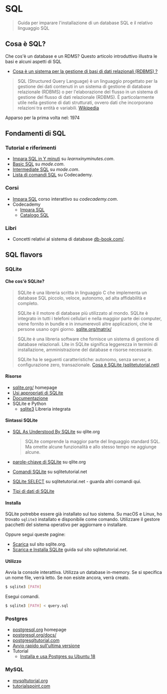 # SQL
> Guida per imparare l'installazione di un database SQL e il relativo linguaggio SQL 

## Cosa è SQL? 

Che cos'è un database e un RDMS? Questo articolo introduttivo illustra le basi e alcuni aspetti di SQL

- [Cosa è un sistema per la gestione di basi di dati relazionali (RDBMS) ?](https://www.codecademy.com/articles/what-is-rdbms-sql)

> SQL (Structured Query Language) è un linguaggio progettato per la gestione dei dati contenuti in un sistema di gestione di database relazionale (RDBMS) o per l'elaborazione del flusso in un sistema di gestione del flusso di dati relazionale (RDBMS). È particolarmente utile nella gestione di dati strutturati, ovvero dati che incorporano relazioni tra entità e variabili. [Wikipedia](https://en.wikipedia.org/wiki/SQL)

Apparso per la prima volta nel: 1974


## Fondamenti di SQL

### Tutorial e riferimenti

- [Impara SQL in Y minuti](https://learnxinyminutes.com/docs/sql/) su *learnxinyminutes.com*.
- [Basic SQL](https://mode.com/sql-tutorial/introduction-to-sql/) su _mode.com_.
- [Intermediate SQL](https://mode.com/sql-tutorial/sql-aggregate-functions/) su _mode.com_.
- [Lista di comandi SQL](https://www.codecademy.com/articles/sql-commands) su Codecademy.

### Corsi

- [Impara SQL](https://www.codecademy.com/learn/learn-sql) corso interattivo su *codecademy.com*.
- Codecademy
    - [Impara SQL](https://www.codecademy.com/learn/learn-sql)
    - [Catalogo SQL](https://www.codecademy.com/catalog/language/sql) 

### Libri

- Concetti relativi al sistema di database [db-book.com/](https://www.db-book.com/).


## SQL flavors

### SQLite

#### Che cos'è SQLite?

> SQLite è una libreria scritta in linguaggio C che implementa un database SQL piccolo, veloce, autonomo, ad alta affidabilità e completo.
>
> SQLite è il motore di database più utilizzato al mondo. SQLite è integrato in tutti i telefoni cellulari e nella maggior parte dei computer, viene fornito in bundle e in innumerevoli altre applicazioni, che le persone usano ogni giorno. [sqlite.org/matrix/](https://www.sqlite.org/matrix/)

> SQLite è una libreria software che fornisce un sistema di gestione di database relazionali. Lite in SQLite significa leggerezza in termini di installazione, amministrazione del database e risorse necessarie.
>
> SQLite ha le seguenti caratteristiche: autonomo, senza server, a configurazione zero, transazionale. [Cosa è SQLite (sqlitetutorial.net)](https://www.sqlitetutorial.net/what-is-sqlite/)

#### Risorse

- [sqlite.org/](https://www.sqlite.org/) homepage
- [Usi appropriati di SQLite](https://www.sqlite.org/whentouse.html)
- [Documentazione](https://www.sqlite.org/docs.html)
- SQLite e Python
    - [sqlite3](https://docs.python.org/3/library/sqlite3.html) Libreria integrata

#### Sintassi SQLite 

- [SQL As Understood By SQLite](https://www.sqlite.org/lang.html) su qlite.org
    > SQLite comprende la maggior parte del linguaggio standard SQL. Ma omette alcune funzionalità e allo stesso tempo ne aggiunge alcune.

- [parole-chiave di SQLite](https://www.sqlite.org/lang_keywords.html) su qlite.org
- [Comandi SQLite](https://www.sqlitetutorial.net/sqlite-commands/) su sqlitetutorial.net
- [SQLite SELECT](https://www.sqlitetutorial.net/sqlite-select/) su sqlitetutorial.net - guarda altri comandi qui.
- [Tipi di dati di SQLite](https://www.sqlitetutorial.net/sqlite-data-types/)

#### Installa

SQLite potrebbe essere già installato sul tuo sistema. Su macOS e Linux, ho trovato `sqlite3` installato e disponibile come comando. Utilizzare il gestore pacchetti del sistema operativo per aggiornare o installare.

Oppure segui queste pagine:

- [Scarica](https://www.sqlite.org/download.html) sul sito sqlite.org.
- [Scarica e Installa SQLite](https://www.sqlitetutorial.net/download-install-sqlite/) guida sul sito sqlitetutorial.net.

#### Utilizzo

Avvia la console interattiva. Utilizza un database in-memory. Se si specifica un nome file, verrà letto. Se non esiste ancora, verrà creato.

```sh
$ sqlite3 [PATH]
```

Esegui comandi.

```sh
$ sqlite3 [PATH] < query.sql
```


### Postgres

- [postgresql.org](https://www.postgresql.org) homepage
- [postgresql.org/docs/](https://www.postgresql.org/docs/)
- [postgresqltutorial.com](https://www.postgresqltutorial.com/)
- [Avvio rapido sull'ultima versione](https://www.postgresql.org/docs/current/tutorial-start.html)
- Tutorial
    - [Installa e usa Postgres su Ubuntu 18](https://www.digitalocean.com/community/tutorials/how-to-install-and-use-postgresql-on-ubuntu-18-04)

### MySQL

- [mysqltutorial.org](https://www.mysqltutorial.org/)
- [tutorialspoint.com](https://www.tutorialspoint.com/mysql/index.htm)
